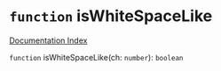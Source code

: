 # `function` isWhiteSpaceLike

[Documentation Index](../README.md)

`function` isWhiteSpaceLike(ch: `number`): `boolean`

